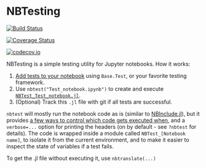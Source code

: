 # NBTesting

[![Build Status](https://travis-ci.org/cstjean/NBTesting.jl.svg?branch=master)](https://travis-ci.org/cstjean/NBTesting.jl)

[![Coverage Status](https://coveralls.io/repos/cstjean/NBTesting.jl/badge.svg?branch=master&service=github)](https://coveralls.io/github/cstjean/NBTesting.jl?branch=master)

[![codecov.io](http://codecov.io/github/cstjean/NBTesting.jl/coverage.svg?branch=master)](http://codecov.io/github/cstjean/NBTesting.jl?branch=master)

NBTesting is a simple testing utility for Jupyter notebooks. How it works:

1. [Add tests to your notebook](test/Test_notebook.ipynb) using `Base.Test`, or your
favorite testing framework.
2. Use `nbtest("Test_notebook.ipynb")` to create and execute 
[`NBTest_Test_notebook.jl`](test/NBTest_Test_notebook.jl). 
3. (Optional) Track this `.jl` file with git if all tests are successful.

`nbtest` will mostly run the notebook code as is (similar to
[NBInclude.jl](https://github.com/stevengj/NBInclude.jl)), but it provides [a few ways to
control which code gets executed when](test/Test_notebook.ipynb), and a `verbose=...`
option for printing the headers (on by default - see `?nbtest` for details). The code is
wrapped inside a module called `NBTest_[Notebook name]`, to isolate it from the current
environment, and to make it easier to inspect the state of variables if a test fails.

To get the .jl file without executing it, use `nbtranslate(...)`
